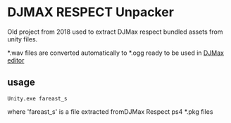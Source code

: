 # DJMAX RESPECT Unpacker

Old project from 2018 used to extract DJMax respect bundled assets from unity files. 

*.wav files are converted automatically to *.ogg ready to be used in [DJMax editor](https://github.com/hsreina/DJMax-Editor)

## usage
```
Unity.exe fareast_s
```
where 'fareast_s' is a file extracted fromDJMax Respect ps4 *.pkg files

